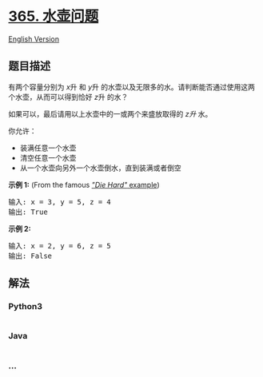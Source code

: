 # [365. 水壶问题](https://leetcode-cn.com/problems/water-and-jug-problem)

[English Version](/solution/0300-0399/0365.Water%20and%20Jug%20Problem/README_EN.md)

## 题目描述

<!-- 这里写题目描述 -->
<p>有两个容量分别为&nbsp;<em>x</em>升 和<em> y</em>升 的水壶以及无限多的水。请判断能否通过使用这两个水壶，从而可以得到恰好&nbsp;<em>z</em>升 的水？</p>

<p>如果可以，最后请用以上水壶中的一或两个来盛放取得的&nbsp;<em>z升&nbsp;</em>水。</p>

<p>你允许：</p>

<ul>
	<li>装满任意一个水壶</li>
	<li>清空任意一个水壶</li>
	<li>从一个水壶向另外一个水壶倒水，直到装满或者倒空</li>
</ul>

<p><strong>示例 1:</strong> (From the famous <a href="https://www.youtube.com/watch?v=BVtQNK_ZUJg"><em>&quot;Die Hard&quot;</em> example</a>)</p>

<pre>输入: x = 3, y = 5, z = 4
输出: True
</pre>

<p><strong>示例 2:</strong></p>

<pre>输入: x = 2, y = 6, z = 5
输出: False
</pre>

## 解法

<!-- 这里可写通用的实现逻辑 -->

<!-- tabs:start -->

### **Python3**

<!-- 这里可写当前语言的特殊实现逻辑 -->

```python

```

### **Java**

<!-- 这里可写当前语言的特殊实现逻辑 -->

```java

```

### **...**

```

```

<!-- tabs:end -->
